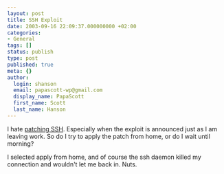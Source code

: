 ```yaml
---
layout: post
title: SSH Exploit
date: 2003-09-16 22:09:37.000000000 +02:00
categories:
- General
tags: []
status: publish
type: post
published: true
meta: {}
author:
  login: shanson
  email: papascott-wp@gmail.com
  display_name: PapaScott
  first_name: Scott
  last_name: Hanson
---
```

<p>I hate <a href="http://slashdot.org/articles/03/09/16/1327248.shtml?tid=126&amp;tid=172">patching SSH</a>. Especially when the exploit is announced just as I am leaving work. So do I try to apply the patch from home, or do I wait until morning?</p>
<p>I selected apply from home, and of course the ssh daemon killed my connection and wouldn't let me back in. Nuts.</p>
